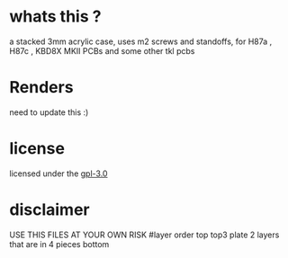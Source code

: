 
# whats this ?
a stacked 3mm acrylic case, 
uses m2 screws and standoffs,
for  H87a , H87c , KBD8X MKII PCBs and some other tkl pcbs  
# Renders
need to update this :)
# license 
licensed under the [gpl-3.0](LICENSE)
# disclaimer
USE THIS FILES AT YOUR OWN RISK
#layer order
top 
top3
plate 
2 layers that are in 4 pieces 
bottom 
